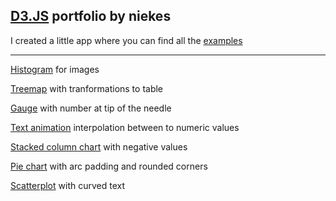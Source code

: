 ## [D3.JS][1] portfolio by niekes

I created a little app where you can find all the [examples][2]

---

[Histogram][9] for images

[Treemap][8] with tranformations to table

[Gauge][7] with number at tip of the needle

[Text animation][6] interpolation between to numeric values

[Stacked column chart][5] with negative values

[Pie chart][4] with arc padding and rounded corners

[Scatterplot][3] with curved text

[1]: https://d3js.org/
[2]: https://niekes.github.io/d3/#/
[3]: https://niekes.github.io/d3/#/scatterplot
[4]: https://niekes.github.io/d3/#/piechart
[5]: https://niekes.github.io/d3/#/stackedcolumnchart
[6]: https://niekes.github.io/d3/#/textanimation
[7]: https://niekes.github.io/d3/#/gauge
[8]: https://niekes.github.io/d3/#/treemap
[9]: https://niekes.github.io/d3/#/histogram
